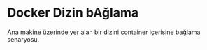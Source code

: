 # Docker Dizin bAğlama
Ana makine üzerinde yer alan bir dizini container içerisine bağlama senaryosu.

